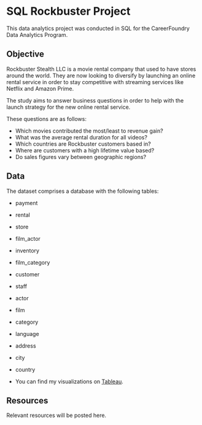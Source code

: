 # SQL Rockbuster Project
This data analytics project was conducted in SQL for the CareerFoundry Data Analytics Program.

## Objective
Rockbuster Stealth LLC is a movie rental company that used to have stores around the world. They are now looking to diversify by launching an online rental service in order to stay competitive with streaming services like Netflix and Amazon Prime. 

The study aims to answer business questions in order to help with the launch strategy for the new online rental service. 

These questions are as follows: 
- Which movies contributed the most/least to revenue gain?
- What was the average rental duration for all videos?
- Which countries are Rockbuster customers based in?
- Where are customers with a high lifetime value based?
- Do sales figures vary between geographic regions?

## Data
The dataset comprises a database with the following tables:

-  payment
-  rental
-  store
-  film_actor
-  inventory
-  film_category
-  customer
-  staff
-  actor
-  film
-  category
-  language
-  address
-  city
-  country

- You can find my visualizations on [Tableau]([https://public.tableau.com/app/profile/rachel.durand](https://public.tableau.com/views/RockbusterStealthTableau/RockbusterStealth?:language=en-US&:display_count=n&:origin=viz_share_link)https://public.tableau.com/views/RockbusterStealthTableau/RockbusterStealth?:language=en-US&:display_count=n&:origin=viz_share_link).

## Resources
Relevant resources will be posted here.
